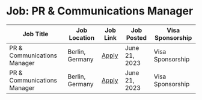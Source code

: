 # Job: PR & Communications Manager

| Job Title | Job Location | Job Link | Job Posted | Visa Sponsorship |
| --- | --- | --- | --- | --- |
| PR & Communications Manager | Berlin, Germany | [Apply](https://jobs.idealo.com/o/pr-communications-manager-mwx-1) | June 21, 2023 | Visa Sponsorship |
| PR & Communications Manager | Berlin, Germany | [Apply](https://jobs.idealo.com/o/pr-communications-manager-mwx-1) | June 21, 2023 | Visa Sponsorship |
